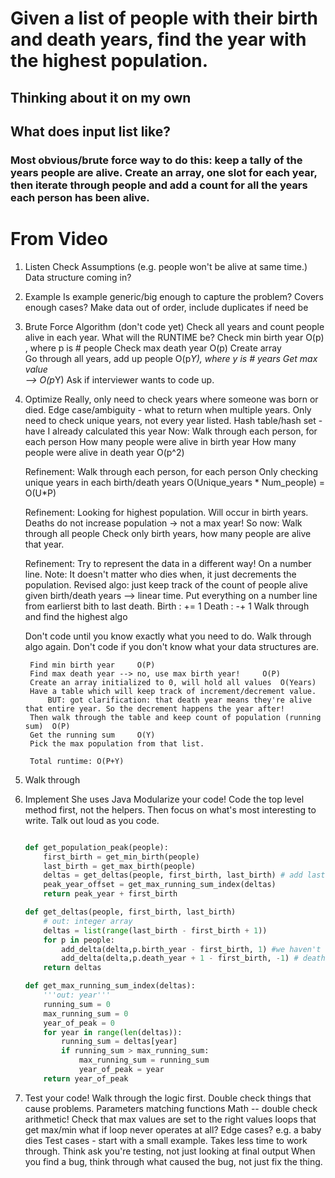 # Given a list of people with their birth and death years, find the year with the highest population.

## Thinking about it on my own

## What does input list like?

### Most obvious/brute force way to do this: keep a tally of the years people are alive. Create an array, one slot for each year, then iterate through people and add a count for all the years each person has been alive.


# From Video
1. Listen
    Check Assumptions (e.g. people won't be alive at same time.)
    Data structure coming in?
2. Example
    Is example generic/big enough to capture the problem?
    Covers enough cases?
    Make data out of order, include duplicates if need be
3. Brute Force Algorithm (don't code yet)
    Check all years and count people alive in each year.
    What will the RUNTIME be?
        Check min birth year    O(p) , where p is # people
        Check max death year    O(p)
        Create array             
        Go through all years, add up people  O(p*Y), where y is # years
        Get max value   
        --> O(p*Y)
    Ask if interviewer wants to code up.
4. Optimize
    Really, only need to check years where someone was born or died.
    Edge case/ambiguity - what to return when multiple years.
    Only need to check unique years, not every year listed.
        Hash table/hash set - have I already calculated this year
    Now:
        Walk through each person, for each person
            How many people were alive in birth year
            How many people were alive in death year
        O(p^2)

    Refinement:
        Walk through each person, for each person
            Only checking unique years in each birth/death years
        O(Unique_years * Num_people) = O(U*P)

    Refinement:
        Looking for highest population.
            Will occur in birth years.
            Deaths do not increase population -> not a max year!
        So now:
            Walk through all people
            Check only birth years, how many people are alive that year.

    Refinement:
        Try to represent the data in a different way!
        On a number line.
        Note: It doesn't matter who dies when, it just decrements the population.
        Revised algo: just keep track of the count of people alive given birth/death years --> linear time.
            Put everything on a number line from earlierst bith to last death.
            Birth : += 1
            Death : -+ 1
            Walk through and find the highest algo

    Don't code until you know exactly what you need to do. Walk through algo again.
    Don't code if you don't know what your data structures are.

        Find min birth year     O(P)
        Find max death year --> no, use max birth year!     O(P)
        Create an array initialized to 0, will hold all values  O(Years)
        Have a table which will keep track of increment/decrement value.
            BUT: got clarification: that death year means they're alive that entire year. So the decrement happens the year after!
        Then walk through the table and keep count of population (running sum)  O(P)
        Get the running sum     O(Y)
        Pick the max population from that list.

        Total runtime: O(P+Y)

5. Walk through
6. Implement
    She uses Java
    Modularize your code!
    Code the top level method first, not the helpers.
    Then focus on what's most interesting to write.
    Talk out loud as you code.

    ```python

    def get_population_peak(people):
        first_birth = get_min_birth(people)
        last_birth = get_max_birth(people)
        deltas = get_deltas(people, first_birth, last_birth) # add last 2 as offsets for deltas array
        peak_year_offset = get_max_running_sum_index(deltas)
        return peak_year + first_birth

    def get_deltas(people, first_birth, last_birth)
        # out: integer array
        deltas = list(range(last_birth - first_birth + 1))
        for p in people:
            add_delta(delta,p.birth_year - first_birth, 1) #we haven't written this
            add_delta(delta,p.death_year + 1 - first_birth, -1) # death+1 because of definition
        return deltas

    def get_max_running_sum_index(deltas):
        '''out: year'''
        running_sum = 0
        max_running_sum = 0
        year_of_peak = 0
        for year in range(len(deltas)):
            running_sum = deltas[year]
            if running_sum > max_running_sum:
                max_running_sum = running_sum
                year_of_peak = year
        return year_of_peak
    ```
7. Test your code!
    Walk through the logic first.
    Double check things that cause problems.
        Parameters matching functions
        Math -- double check arithmetic!
        Check that max values are set to the right values
            loops that get max/min
            what if loop never operates at all?
        Edge cases? e.g. a baby dies
    Test cases - start with a small example. Takes less time to work through.
    Think ask you're testing, not just looking at final output
    When you find a bug, think through what caused the bug, not just fix the thing.
    
